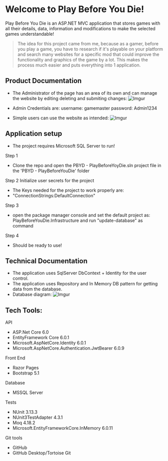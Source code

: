 # Welcome to Play Before You Die!

Play Before You Die is an ASP.NET MVC application that stores games with all their details, data, information and modifications to make the selected games understandable! 
 > The idea for this project came from me, because as a gamer, before you play a game, you have to research if it's playable on your platform and search many websites for a specific mod that could improve the functionality and graphics of the game by a lot. This makes the process much easier and puts everything into 1 application.

## Product Documentation

- The Administrator of the page has an area of its own and can manage the website by editing deleting and submiting changes:
![Imgur](https://i.imgur.com/n5vfTKA.png)
- Admin Credentials are:
username: gamemaster
password: Admin1234

- Simple users can use the website as intended:
![Imgur](https://i.imgur.com/B3lcGUj.png)

## Application setup

- The project requires Microsoft SQL Server to run!

Step 1
- Clone the repo and open the PBYD - PlayBeforeYoyDie.sln project file in the 'PBYD - PlayBeforeYouDie' folder

Step 2
Initialize user secrets for the project
- The Keys needed for the project to work properly are:
- "ConnectionStrings:DefaultConnection"

Step 3
- open the package manager console and set the default project as: PlayBeforeYouDie.Infrastructure and run "update-database" as command

Step 4
- Should be ready to use!

## Technical Documentation

- The application uses SqlServer DbContext + Identity for the user control.
- The application uses Repository and In Memory DB pattern for getting data from the database.
- Database diagram:
![Imgur](https://i.imgur.com/lXWmbxx.png)



## Tech Tools:

API

- ASP.Net Core 6.0
- EntityFramework Core 6.0.1
- Microsoft.AspNetCore.Identity 6.0.1
- Microsoft.AspNetCore.Authentication.JwtBearer 6.0.9

Front End
- Razor Pages 
- Bootstrap 5.1

Database
- MSSQL Server

Tests
- NUnit 3.13.3
- NUnit3TestAdapter 4.3.1
- Moq 4.18.2
- Microsoft.EntityFrameworkCore.InMemory 6.0.11

Git tools
- GitHub
- GitHub Desktop/Tortoise Git